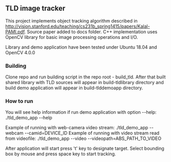 ## TLD image tracker

This project implements object tracking algorithm described in http://vision.stanford.edu/teaching/cs231b_spring1415/papers/Kalal-PAMI.pdf. Source paper added to docs folder.
C++ implementation uses OpenCV library for basic image processing operations and I/O.

Library and demo application have been tested under Ubuntu 18.04 and OpenCV 4.0.0

### Building
Clone repo and run building script in the repo root - build_tld. After that built shared library with TLD sources will appear in build-tldlibrary directory and build demo application will appear in build-tlddemoapp directory.

### How to run
You will see help information if run demo application with option --help:
	./tld_demo_app --help

Example of running with web-camera video stream:
	./tld_demo_app --webcam --camid=DEVICE_ID
Example of running with video stream read from videofile:
	./tld_demo_app --video --videopath=ABS_PATH_TO_VIDEO

After application will start press 't' key to designate target. Select bounding box by mouse and press space key to start tracking.
